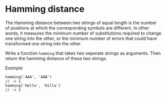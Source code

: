 # Hamming distance

The Hamming distance between two strings of equal length is the number of positions at which the corresponding symbols are different. In other words, it measures the minimum number of substitutions required to change one string into the other, or the minimum number of errors that could have transformed one string into the other.

Write a function `hamming` that takes two seperate strings as arguments. Then return the hamming distance of these two strings.

*Example*
```
hamming('AAA', 'AAB')
// -> 1
hamming('Hello', 'Hilla')
// -> 2
```
